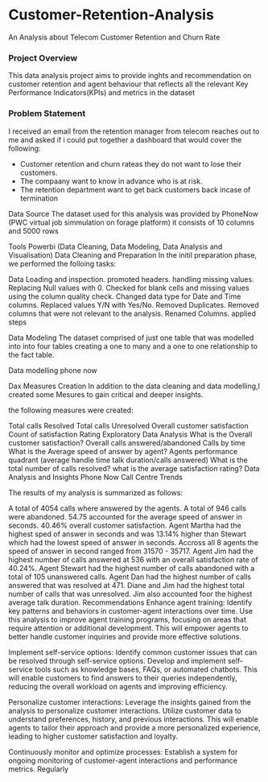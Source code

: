 # Customer-Retention-Analysis
An Analysis about Telecom Customer Retention and Churn Rate

### Project Overview
This data analysis project aims to provide inghts and recommendation on customer retention and agent behaviour that reflects all the relevant Key Performance Indicators(KPIs) and metrics in the dataset

### Problem Statement
I received an email from the retention manager from telecom reaches out to me and asked if i could put together a dashboard that would cover the following:

- Customer retention and churn rateas they do not want to lose their customers.
- The compaany want to know in advance who is at risk.
- The retention department want to get back customers back incase of termination

Data Source
The dataset used for this analysis was provided by PhoneNow (PWC virtual job simmulation on forage platform) it consists of 10 columns and 5000 rows

Tools
Powerbi (Data Cleaning, Data Modeling, Data Analysis and Visualisation)
Data Cleaning and Preparation
In the initil preparation phase, we performed the folloing tasks:

Data Loading and inspection.
promoted headers.
handling missing values.
Replacing Null values with 0.
Checked for blank cells and missing values using the column quality check.
Changed data type for Date and Time columns.
Replaced values Y/N with Yes/No.
Removed Duplicates.
Removed columns that were not relevant to the analysis.
Renamed Columns.
applied steps

Data Modeling
The dataset comprised of just one table that was modelled into into four tables creating a one to many and a one to one relationship to the fact table.

Data modelling phone now

Dax Measures Creation
In addition to the data cleaning and data modelling,I created some Mesures to gain critical and deeper insights.

the following measures were created:

Total calls Resolved
Total calls Unresolved
Overall customer satisfaction
Count of satisfaction Rating
Exploratory Data Analysis
What is the Overall customer satisfaction?
Overall calls answered/abandoned
Calls by time
What is the Average speed of answer by agent?
Agents performance quadrant (average handle time talk duration/calls answered)
What is the total number of calls resolved?
what is the average satisfaction rating?
Data Analysis and Insights
Phone Now Call Centre Trends

The results of my analysis is summarized as follows:

A total of 4054 calls where answered by the agents.
A total of 946 calls were abandoned.
54.75 accounted for the average speed of answer in seconds.
40.46% overall customer satisfaction.
Agent Martha had the highest sped of answer in seconds and was 13.14% higher than Stewart which had the lowest speed of answer in seconds.
Accross all 8 agents the speed of answer in second ranged from 31570 - 35717.
Agent Jim had the highest number of calls answered at 536 with an overall satisfaction rate of 40.24%.
Agent Stewart had the highest number of calls abandoned with a total of 105 unanswered calls.
Agent Dan had the highest number of calls answered that was resolved at 471.
Diane and Jim had the highest total number of calls that was unresolved.
Jim also accounted foor the highest average talk duration.
Recommendations
Enhance agent training: Identify key patterns and behaviors in customer-agent interactions over time. Use this analysis to improve agent training programs, focusing on areas that require attention or additional development. This will empower agents to better handle customer inquiries and provide more effective solutions.

Implement self-service options: Identify common customer issues that can be resolved through self-service options. Develop and implement self-service tools such as knowledge bases, FAQs, or automated chatbots. This will enable customers to find answers to their queries independently, reducing the overall workload on agents and improving efficiency.

Personalize customer interactions: Leverage the insights gained from the analysis to personalize customer interactions. Utilize customer data to understand preferences, history, and previous interactions. This will enable agents to tailor their approach and provide a more personalized experience, leading to higher customer satisfaction and loyalty.

Continuously monitor and optimize processes: Establish a system for ongoing monitoring of customer-agent interactions and performance metrics. Regularly
